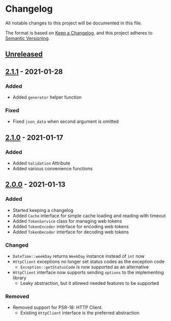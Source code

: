 # Changelog

All notable changes to this project will be documented in this file.

The format is based on [Keep a Changelog](https://keepachangelog.com/en/1.0.0/),
and this project adheres to [Semantic Versioning](https://semver.org/spec/v2.0.0.html).

## [Unreleased]

## [2.1.1] - 2021-01-28

### Added

- Added `generator` helper function

### Fixed

- Fixed `json_data` when second argument is omitted

## [2.1.0] - 2021-01-17

### Added

- Added `Validation` Attribute
- Added various convenience functions

## [2.0.0] - 2021-01-13

### Added

- Started keeping a changelog
- Added `Cache` interface for simple cache loading and reading with timeout
- Added `TokenService` class for managing web tokens
- Added `TokenEncoder` interface for encoding web tokens
- Added `TokenDecoder` interface for decoding web tokens

### Changed

- `DateTime::weekDay` returns `WeekDay` instance instead of `int` now
- `HttpClient` exceptions no longer set status codes as the exception code
    - `Exception::getStatusCode` is now supported as an alternative
- `HttpClient` interface now supports sending `options` to the implementing library
    - Leaky abstraction, but it allowed needed features to be supported

### Removed

- Removed support for PSR-18: HTTP Client.
    - Existing `HttpClient` interface is the preferred abstraction

[Unreleased]: https://github.com/novuso/common/compare/master...develop
[2.0.0]: https://github.com/novuso/common/compare/1.0.0...2.0.0
[2.1.0]: https://github.com/novuso/common/compare/2.0.0...2.1.0
[2.1.1]: https://github.com/novuso/common/compare/2.1.0...2.1.1
